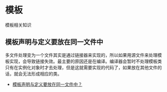 # 模板

模板相关知识

## 模板声明与定义要放在同一文件中

多文件处理变为一个文件其实是通过链接器来实现的，所以如果用源文件来处理模板实现，会导致链接失效。最主要的原因还是在编译。编译器会暂时不处理模板类只有在实例化对象时才去处理，但是这就需要实现的代码了，如果放在其他文件的话，就会无法形成相应的类。

- [模板声明与定义要放在同一文件中？](https://blog.csdn.net/lichengyu/article/details/6792135)